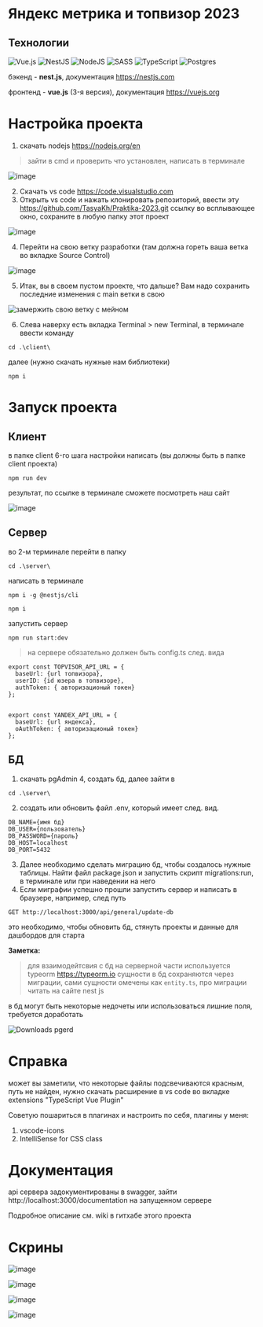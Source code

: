 # Яндекс метрика и топвизор 2023

## Технологии

![Vue.js](https://img.shields.io/badge/vuejs-%2335495e.svg?style=for-the-badge&logo=vuedotjs&logoColor=%234FC08D)
![NestJS](https://img.shields.io/badge/nestjs-%23E0234E.svg?style=for-the-badge&logo=nestjs&logoColor=white)
![NodeJS](https://img.shields.io/badge/node.js-6DA55F?style=for-the-badge&logo=node.js&logoColor=white)
![SASS](https://img.shields.io/badge/SASS-hotpink.svg?style=for-the-badge&logo=SASS&logoColor=white)
![TypeScript](https://img.shields.io/badge/typescript-%23007ACC.svg?style=for-the-badge&logo=typescript&logoColor=white)
![Postgres](https://img.shields.io/badge/postgres-%23316192.svg?style=for-the-badge&logo=postgresql&logoColor=white)

бэкенд - **nest.js**, документация https://nestjs.com

фронтенд - **vue.js** (3-я версия), документация https://vuejs.org

# Настройка проекта
1. скачать nodejs https://nodejs.org/en
> зайти в cmd и проверить что установлен, написать в терминале

![image](https://github.com/TasyaKh/Praktika-2023/assets/91024491/5719cccb-1df9-4d66-a0a8-cfb403ef6ba8)

2. Скачать vs code https://code.visualstudio.com
3. Открыть  vs code и нажать клонировать репозиторий, ввести эту https://github.com/TasyaKh/Praktika-2023.git ссылку во всплывающее окно, сохраните в любую папку этот проект

![image](https://github.com/TasyaKh/Praktika-2023/assets/91024491/4ce63485-cd98-415a-a561-06d414d8f8a5)

4. Перейти на свою ветку разработки (там должна гореть ваша ветка во вкладке Source Control)

![image](https://github.com/TasyaKh/Praktika-2023/assets/91024491/3f8e8ff5-6419-4ae4-8af2-a9782c74bbe0)

5. Итак, вы в своем пустом проекте, что дальше? Вам надо сохранить последние изменения с main ветки в свою

![замержить свою ветку с мейном](https://github.com/TasyaKh/Praktika-2023/assets/91024491/a3d36e99-9f92-44a6-9293-d3eb108f0d5b)


6. Слева наверху есть вкладка Terminal > new Terminal, в терминале ввести команду 

```
cd .\client\
```
далее (нужно скачать нужные нам библиотеки) 

```
npm i
```

# Запуск проекта

## Клиент
в папке client 6-го шага настройки написать (вы должны быть в папке client проекта)

```
npm run dev
```
результат, по ссылке в терминале сможете посмотреть наш сайт

![image](https://github.com/TasyaKh/Praktika-2023/assets/91024491/dee34e17-123e-45f5-a673-c420351549d8)

## Сервер
во 2-м терминале перейти в папку

```
cd .\server\
```
написать в терминале

```
npm i -g @nestjs/cli
```

```
npm i
```

запустить сервер 

```
npm run start:dev
```

> на сервере обязательно должен быть config.ts след. вида

```
export const TOPVISOR_API_URL = {
  baseUrl: {url топвизора},
  userID: {id юзера в топвизоре},
  authToken: { авторизационый токен}
};


export const YANDEX_API_URL = {
  baseUrl: {url яндекса},
  oAuthToken: { авторизационый токен}
};

```

## БД

1. скачать pgAdmin 4, создать бд, далее зайти в
```
cd .\server\
```
2. создать или обновить файл .env, который имеет след. вид.
```
DB_NAME={имя бд}
DB_USER={пользователь}
DB_PASSWORD={пароль}
DB_HOST=localhost
DB_PORT=5432
```

3. Далее необходимо сделать миграцию бд, чтобы создалось нужные таблицы. Найти файл package.json и запустить скрипт migrations:run, в терминале или при наведении на него
5. Если миграфии успешно прошли запустить сервер и написать в браузере, например, след путь
```
GET http://localhost:3000/api/general/update-db
```
это необходимо, чтобы обновить бд, стянуть проекты и данные для дашбордов для старта

**Заметка:**
> для взаимодейтсвия с бд на серверной части используется typeorm https://typeorm.io
> сущности в бд сохраняются через миграции, сами сущности омечены как ```entity.ts```, про миграции читать на сайте nest js

в бд могут быть некоторые недочеты или использоваться лишние поля, требуется доработать

![Downloads pgerd](https://github.com/TasyaKh/Praktika-2023/assets/91024491/e8884d24-5b5c-4a85-83b2-efdf28282e6d)

# Справка
может вы заметили, что некоторые файлы подсвечиваются красным, путь не найден, нужно скачать расширение в vs code во вкладке extensions "TypeScript Vue Plugin"

Советую пошариться в плагинах и настроить по себя, плагины у меня:

1. vscode-icons
2. IntelliSense for CSS class

# Документация

api сервера задокументированы в swagger, зайти http://localhost:3000/documentation на запущенном сервере

Подробное описание см. wiki в гитхабе этого проекта 

# Скрины

![image](https://github.com/TasyaKh/Praktika-2023/assets/91024491/948eced6-ab6d-46f8-8ab7-fb43800f49e3)

![image](https://github.com/TasyaKh/Praktika-2023/assets/91024491/1fdc20d6-1dc6-4c60-b154-493458d40397)

![image](https://github.com/TasyaKh/Praktika-2023/assets/91024491/ae287498-d07f-4349-a2c0-bb9e0295cd0d)

![image](https://github.com/TasyaKh/Praktika-2023/assets/91024491/9225f1c1-9980-44ad-a7bf-8a017f6e1069)

